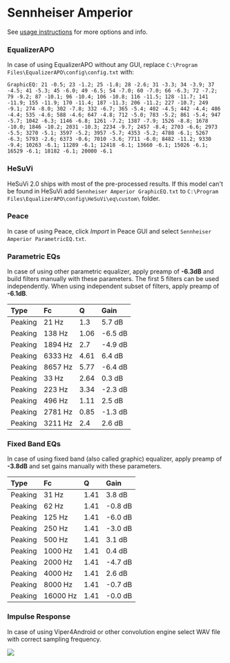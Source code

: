 # Sennheiser Amperior
See [usage instructions](https://github.com/jaakkopasanen/AutoEq#usage) for more options and info.

### EqualizerAPO
In case of using EqualizerAPO without any GUI, replace `C:\Program Files\EqualizerAPO\config\config.txt`
with:
```
GraphicEQ: 21 -0.5; 23 -1.2; 25 -1.8; 28 -2.6; 31 -3.3; 34 -3.9; 37 -4.5; 41 -5.3; 45 -6.0; 49 -6.5; 54 -7.0; 60 -7.0; 66 -6.3; 72 -7.2; 79 -9.2; 87 -10.1; 96 -10.4; 106 -10.8; 116 -11.5; 128 -11.7; 141 -11.9; 155 -11.9; 170 -11.4; 187 -11.3; 206 -11.2; 227 -10.7; 249 -9.1; 274 -8.0; 302 -7.8; 332 -6.7; 365 -5.4; 402 -4.5; 442 -4.4; 486 -4.4; 535 -4.6; 588 -4.6; 647 -4.8; 712 -5.0; 783 -5.2; 861 -5.4; 947 -5.7; 1042 -6.3; 1146 -6.8; 1261 -7.2; 1387 -7.9; 1526 -8.8; 1678 -10.0; 1846 -10.2; 2031 -10.3; 2234 -9.7; 2457 -8.4; 2703 -6.6; 2973 -5.5; 3270 -5.1; 3597 -5.2; 3957 -5.7; 4353 -5.2; 4788 -6.1; 5267 -6.3; 5793 -2.6; 6373 -0.6; 7010 -3.6; 7711 -6.0; 8482 -11.2; 9330 -9.4; 10263 -6.1; 11289 -6.1; 12418 -6.1; 13660 -6.1; 15026 -6.1; 16529 -6.1; 18182 -6.1; 20000 -6.1
```

### HeSuVi
HeSuVi 2.0 ships with most of the pre-processed results. If this model can't be found in HeSuVi add
`Sennheiser Amperior GraphicEQ.txt` to `C:\Program Files\EqualizerAPO\config\HeSuVi\eq\custom\` folder.

### Peace
In case of using Peace, click *Import* in Peace GUI and select `Sennheiser Amperior ParametricEQ.txt`.

### Parametric EQs
In case of using other parametric equalizer, apply preamp of **-6.3dB** and build filters manually
with these parameters. The first 5 filters can be used independently.
When using independent subset of filters, apply preamp of **-6.1dB**.

| Type    | Fc      |    Q | Gain    |
|:--------|:--------|:-----|:--------|
| Peaking | 21 Hz   | 1.3  | 5.7 dB  |
| Peaking | 138 Hz  | 1.06 | -6.5 dB |
| Peaking | 1894 Hz | 2.7  | -4.9 dB |
| Peaking | 6333 Hz | 4.61 | 6.4 dB  |
| Peaking | 8657 Hz | 5.77 | -6.4 dB |
| Peaking | 33 Hz   | 2.64 | 0.3 dB  |
| Peaking | 223 Hz  | 3.34 | -2.3 dB |
| Peaking | 496 Hz  | 1.11 | 2.5 dB  |
| Peaking | 2781 Hz | 0.85 | -1.3 dB |
| Peaking | 3211 Hz | 2.4  | 2.6 dB  |

### Fixed Band EQs
In case of using fixed band (also called graphic) equalizer, apply preamp of **-3.8dB** and set
gains manually with these parameters.

| Type    | Fc       |    Q | Gain    |
|:--------|:---------|:-----|:--------|
| Peaking | 31 Hz    | 1.41 | 3.8 dB  |
| Peaking | 62 Hz    | 1.41 | -0.8 dB |
| Peaking | 125 Hz   | 1.41 | -6.0 dB |
| Peaking | 250 Hz   | 1.41 | -3.0 dB |
| Peaking | 500 Hz   | 1.41 | 3.1 dB  |
| Peaking | 1000 Hz  | 1.41 | 0.4 dB  |
| Peaking | 2000 Hz  | 1.41 | -4.7 dB |
| Peaking | 4000 Hz  | 1.41 | 2.6 dB  |
| Peaking | 8000 Hz  | 1.41 | -0.7 dB |
| Peaking | 16000 Hz | 1.41 | -0.0 dB |

### Impulse Response
In case of using Viper4Android or other convolution engine select WAV file with correct sampling frequency.

![](https://raw.githubusercontent.com/jaakkopasanen/AutoEq/master/results/headphonecom/sbaf-serious/Sennheiser%20Amperior/Sennheiser%20Amperior.png)
